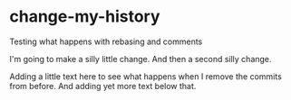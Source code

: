 change-my-history
=================

Testing what happens with rebasing and comments

I'm going to make a silly little change.
And then a second silly change.

Adding a little text here to see what happens when I remove the commits from before.
And adding yet more text below that.